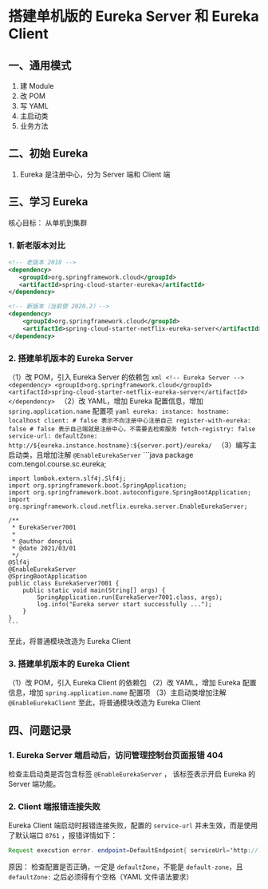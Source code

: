 # 搭建单机版的 Eureka Server 和 Eureka Client

## 一、通用模式
1. 建 Module
2. 改 POM
3. 写 YAML
4. 主启动类
5. 业务方法

## 二、初始 Eureka
1. Eureka 是注册中心，分为 Server 端和 Client 端

## 三、学习 Eureka 
核心目标： 从单机到集群

### 1. 新老版本对比
```xml
<!-- 老版本 2018 -->
<dependency>
   <groupId>org.springframework.cloud</groupId>
   <artifactId>spring-cloud-starter-eureka</artifactId>
</dependency>

<!-- 新版本（当前使 2020.2）-->
<dependency>
    <groupId>org.springframework.cloud</groupId>
    <artifactId>spring-cloud-starter-netflix-eureka-server</artifactId>
</dependency>
```

### 2. 搭建单机版本的 Eureka Server
（1）改 POM，引入 Eureka Server 的依赖包
    ```xml
    <!-- Eureka Server -->
    <dependency>
        <groupId>org.springframework.cloud</groupId>
        <artifactId>spring-cloud-starter-netflix-eureka-server</artifactId>
    </dependency>
    ```
（2）改 YAML，增加 Eureka 配置信息，增加 `spring.application.name` 配置项
    ```yaml
    eureka:
      instance:
        hostname: localhost
      client:
        # false 表示不向注册中心注册自己
        register-with-eureka: false
        # false 表示自己端就是注册中心，不需要去检索服务
        fetch-registry: false
        service-url:
          defaultZone: http://${eureka.instance.hostname}:${server.port}/eureka/
    ```
（3）编写主启动类，且增加注解 `@EnableEurekaServer`
    ```java
    package com.tengol.course.sc.eureka;
    
    import lombok.extern.slf4j.Slf4j;
    import org.springframework.boot.SpringApplication;
    import org.springframework.boot.autoconfigure.SpringBootApplication;
    import org.springframework.cloud.netflix.eureka.server.EnableEurekaServer;
    
    /**
     * EurekaServer7001
     *
     * @author dongrui
     * @date 2021/03/01
     */
    @Slf4j
    @EnableEurekaServer
    @SpringBootApplication
    public class EurekaServer7001 {
        public static void main(String[] args) {
            SpringApplication.run(EurekaServer7001.class, args);
            log.info("Eureka server start successfully ...");
        }
    }
    ```
至此，将普通模块改造为 Eureka Client

### 3. 搭建单机版本的 Eureka Client
（1）改 POM，引入 Eureka Client 的依赖包
（2）改 YAML，增加 Eureka 配置信息，增加 `spring.application.name` 配置项
（3）主启动类增加注解 `@EnableEurekaClient`
至此，将普通模块改造为 Eureka Client

## 四、问题记录

### 1. Eureka Server 端启动后，访问管理控制台页面报错 404
检查主启动类是否包含标签 `@EnableEurekaServer` ， 该标签表示开启 Eureka 的 Server 端功能。

### 2. Client 端报错连接失败
Eureka Client 端启动时报错连接失败，配置的 `service-url` 并未生效，而是使用了默认端口 `8761` ，报错详情如下：
```java
Request execution error. endpoint=DefaultEndpoint{ serviceUrl='http://localhost:8761/eureka/}, exception=java.net.ConnectException:
```
原因： 检查配置是否正确，一定是 `defaultZone`，不能是 `default-zone`，且`defaultZone:` 之后必须得有个空格（YAML 文件语法要求）